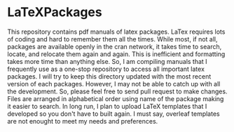 # LaTeXPackages
This repository contains pdf manuals of latex packages. LaTex requires lots of coding and hard to remember them all the times. While most, if not all, packages are available openly in the cran network, it takes time to search, locate, and relocate them again and again. This is inefficient and formatting takes more time than anything else. So, I am compiling manuals that I frequently use as a one-stop repository to access all important latex packages. I will try to keep this directory updated with the most recent version of each packages. However, I may not be able to catch up with all the development. So, please feel free to send pull request to make changes. Files are arranged in alphabetical order using name of the package making it easier to search. In long run, I plan to upload LaTeX templates that I developed so you don't have to built again. I must say, overleaf templates are not enought to meet my needs and preferences.
